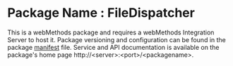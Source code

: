 # Package Name : FileDispatcher
This is a webMethods package and requires a webMethods Integration Server to host it. Package versioning and configuration can be found in the package [manifest](./FileDispatcher/manifest.v3) file. Service and API documentation is available on the package's home page http://&lt;server&gt;:&lt;port&gt;/&lt;packagename>.